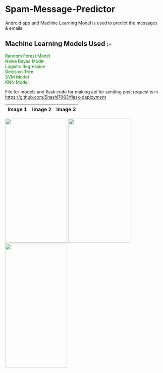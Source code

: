 
# Spam-Message-Predictor
Android app and Machine Learning Model is used to predict the messages & emails.
## Machine Learning Models Used :-
<font color="green"> Random Forest Model<br></font>
<font color="green"> Naive Bayes Model<br></font>
<font color="green"> Logistic Regression<br></font>
<font color="green"> Decision Tree<br></font>
<font color="green"> SVM Model<br></font>
<font color="green"> KNN Model<br></font>

File for models and flask code for making api for sending post request is in <font color="blue">https://github.com/Shashi7083/flask-deployment</font>


| Image 1 | Image 2 | Image 3 |
| ------- | ------- | ------- |
<img src="https://github.com/Shashi7083/Spam-Message-Predictor/assets/88765330/cbd96ee6-247a-4310-9135-69e75ff1044c" width="200" height="400">
<img src="https://github.com/Shashi7083/Spam-Message-Predictor/assets/88765330/75f16a3c-666a-41f6-aedf-9f41c24192db" width="200" height="400">
<img src="https://github.com/Shashi7083/Spam-Message-Predictor/assets/88765330/9160e8b3-1e44-4ef6-a62b-ea39a4fdb820" width="200" height="400">
